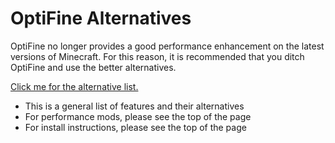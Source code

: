 # OptiFine Alternatives

OptiFine no longer provides a good performance enhancement on the latest versions of Minecraft. For this reason, it is recommended that you ditch OptiFine and use the better alternatives.

[Click me for the alternative list.](https://microcontrollersdev.github.io/Alternatives/latest/migrating/#optifine-replacements)
- This is a general list of features and their alternatives
- For performance mods, please see the top of the page
- For install instructions, please see the top of the page
